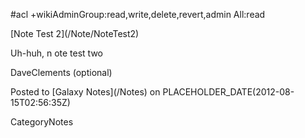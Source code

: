 #acl +wikiAdminGroup:read,write,delete,revert,admin All:read

<div class='noteItemHeader'>[Note Test 2](/Note/NoteTest2)</div>

Uh-huh, n ote test two

DaveClements (optional)

<div class='noteItemFooter'>Posted to [Galaxy Notes](/Notes) on PLACEHOLDER_DATE(2012-08-15T02:56:35Z)</div>

CategoryNotes
